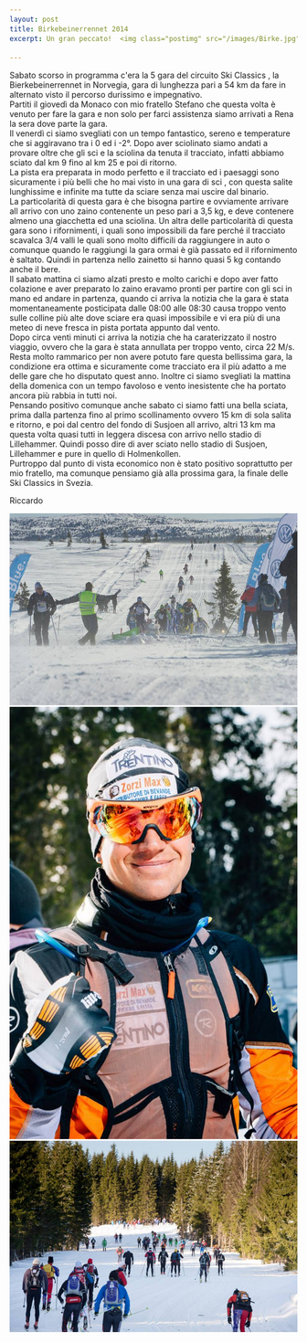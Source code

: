 ```yaml
---
layout: post
title: Birkebeinerrennet 2014
excerpt: Un gran peccato!  <img class="postimg" src="/images/Birke.jpg">

---
```


Sabato scorso in programma c'era la 5 gara del circuito Ski Classics , la Bierkebeinerrennet in Norvegia, gara di lunghezza pari a 54 km da fare in alternato visto il percorso durissimo e impegnativo.<br>
Partiti il giovedì da Monaco con mio fratello Stefano che questa volta è venuto per fare la gara e non solo per farci assistenza siamo arrivati a Rena la sera dove parte la gara.<br>
Il venerdì ci siamo svegliati con un tempo fantastico, sereno e temperature che si aggiravano tra i 0 ed i -2°. Dopo aver sciolinato siamo andati a provare oltre che gli sci e la sciolina da tenuta il tracciato, infatti abbiamo sciato dal km 9 fino al km 25 e poi di ritorno.<br>
La pista era preparata in modo perfetto e il tracciato ed i paesaggi sono sicuramente i più belli che ho mai visto in una gara di sci , con questa salite lunghissime e infinite ma tutte da sciare senza mai uscire dal binario.<br>
La particolarità di questa gara è che bisogna partire e ovviamente arrivare all arrivo con uno zaino contenente un peso pari a 3,5 kg, e deve contenere almeno una giacchetta ed una sciolina. Un altra delle particolarità di questa gara sono i rifornimenti, i quali sono impossibili da fare perché il tracciato scavalca 3/4 valli le quali sono molto difficili da raggiungere in auto o comunque quando le raggiungi la gara ormai è già passato ed il rifornimento è saltato.
Quindi in partenza nello zainetto si hanno quasi 5 kg contando anche il bere.<br>
Il sabato mattina ci siamo alzati presto e molto carichi e dopo aver fatto colazione e aver preparato lo zaino eravamo pronti per partire con gli sci in mano ed andare in partenza, quando ci arriva la notizia che la gara è stata momentaneamente posticipata dalle 08:00 alle 08:30 causa  troppo vento sulle colline più alte dove sciare era quasi impossibile e vi era più di una meteo di neve fresca in pista portata appunto dal vento.<br>
Dopo circa venti minuti ci arriva la notizia che ha caraterizzato il nostro viaggio, ovvero che la gara è stata annullata per troppo vento, circa 22 M/s.<br>
Resta molto rammarico per non avere potuto fare questa bellissima gara, la condizione era ottima e sicuramente come tracciato era il più adatto a me delle gare che ho disputato quest anno. Inoltre ci siamo svegliati la mattina della domenica con un tempo favoloso e vento inesistente che ha portato ancora più rabbia in tutti noi.<br>
Pensando positivo comunque anche sabato ci siamo fatti una bella sciata, prima dalla partenza fino al primo scollinamento ovvero 15 km di sola salita e ritorno, e poi dal centro del fondo di Susjoen all arrivo, altri 13 km ma questa volta quasi tutti in leggera discesa con arrivo nello stadio di Lillehammer. Quindi posso dire di aver sciato nello stadio di Susjoen, Lillehammer e pure in quello di Holmenkollen.<br>
Purtroppo dal punto di vista economico non è stato positivo soprattutto per mio fratello, ma comunque pensiamo già alla prossima gara, la finale delle Ski Classics in Svezia.<br>

Riccardo 


<a href="/images/birkewind.jpg"><img class="postimg" src="/images/birkewind.jpg"></a>
<a href="/images/birkeriki.jpg"><img class="postimg" src="/images/birkeriki.jpg"></a>
<a href="/images/birkeski.jpg"><img class="postimg" src="/images/birkeski.jpg"></a>



